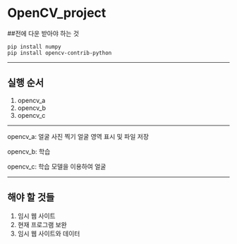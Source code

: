 # OpenCV_project

##전에 다운 받아야 하는 것

```
pip install numpy
pip install opencv-contrib-python
```
* * *

## 실행 순서
1. opencv_a
2. opencv_b
3. opencv_c

* * *

opencv_a:
  얼굴 사진 찍기
  얼굴 영역 표시 및 파일 저장
  
opencv_b:
  학습
  
opencv_c:
  학습 모델을 이용하여 얼굴 

* * *

## 해야 할 것들

1. 임시 웹 사이트
2. 현재 프로그램 보완
3. 임시 웹 사이트와 데이터 
